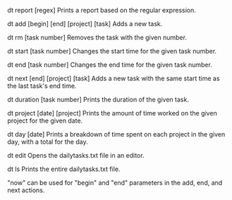 dt report [regex]
    Prints a report based on the regular expression.

dt add [begin] [end] [project] [task]
    Adds a new task.

dt rm [task number]
    Removes the task with the given number.

dt start [task number]
    Changes the start time for the given task number.

dt end [task number]
    Changes the end time for the given task number.

dt next [end] [project] [task]
    Adds a new task with the same start time as the last task's end time.

dt duration [task number]
    Prints the duration of the given task.

dt project [date] [project]
    Prints the amount of time worked on the given project for the given date.

dt day [date]
    Prints a breakdown of time spent on each project in the given day, with a total for the day.

dt edit
    Opens the dailytasks.txt file in an editor.

dt ls
    Prints the entire dailytasks.txt file.

"now" can be used for "begin" and "end" parameters in the add, end, and next actions.
